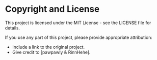# Copyright and License

This project is licensed under the MIT License - see the LICENSE file for details. 

If you use any part of this project, please provide appropriate attribution:
- Include a link to the original project.
- Give credit to [pawpawly & RinnHehe].
